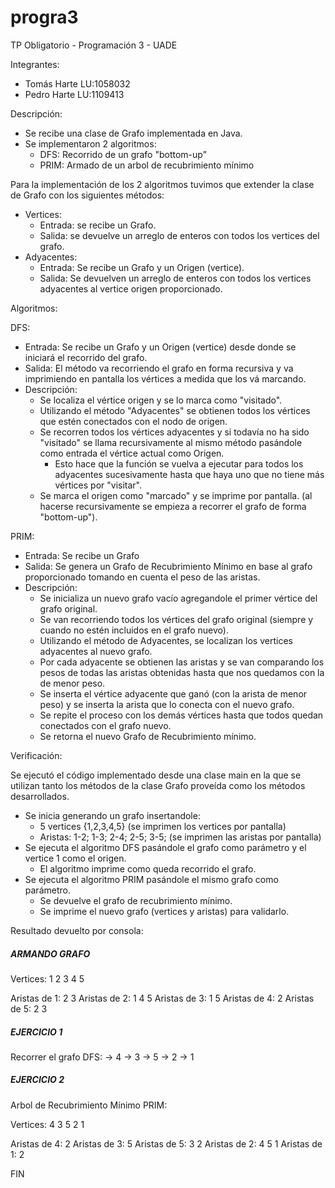 # progra3

TP Obligatorio - Programación 3 - UADE

Integrantes:
  - Tomás Harte LU:1058032
  - Pedro Harte LU:1109413
  
Descripción:
- Se recibe una clase de Grafo implementada en Java.
- Se implementaron 2 algoritmos:
   - DFS: Recorrido de un grafo "bottom-up"
   - PRIM: Armado de un arbol de recubrimiento mínimo
   
Para la implementación de los 2 algoritmos tuvimos que extender la clase de Grafo con los siguientes métodos:
  - Vertices: 
    - Entrada: se recibe un Grafo.
    - Salida: se devuelve un arreglo de enteros con todos los vertices del grafo.
  - Adyacentes:
    - Entrada: Se recibe un Grafo y un Origen (vertice).
    - Salida: Se devuelven un arreglo de enteros con todos los vertices adyacentes al vertice origen proporcionado.
    
Algoritmos:

DFS:
  - Entrada: Se recibe un Grafo y un Origen (vertice) desde donde se iniciará el recorrido del grafo.
  - Salida: El método va recorriendo el grafo en forma recursiva y va imprimiendo en pantalla los vértices a medida que los vá marcando.
  - Descripción:
      - Se localiza el vértice origen y se lo marca como "visitado".
      - Utilizando el método "Adyacentes" se obtienen todos los vértices que estén conectados con el nodo de origen.
      - Se recorren todos los vértices adyacentes y si todavía no ha sido "visitado" se llama recursivamente al mismo método pasándole como entrada el vértice actual como Origen.
        - Esto hace que la función se vuelva a ejecutar para todos los adyacentes sucesivamente hasta que haya uno que no tiene más vértices por "visitar".
      - Se marca el origen como "marcado" y se imprime por pantalla.
      (al hacerse recursivamente se empieza a recorrer el grafo de forma "bottom-up").
  
PRIM: 
  - Entrada: Se recibe un Grafo
  - Salida: Se genera un Grafo de Recubrimiento Mínimo en base al grafo proporcionado tomando en cuenta el peso de las aristas.
  - Descripción:
     - Se inicializa un nuevo grafo vacío agregandole el primer vértice del grafo original.
     - Se van recorriendo todos los vértices del grafo original (siempre y cuando no estén incluidos en el grafo nuevo).
     - Utilizando el método de Adyacentes, se localizan los vertices adyacentes al nuevo grafo.
     - Por cada adyacente se obtienen las aristas y se van comparando los pesos de todas las aristas obtenidas hasta que nos quedamos con la de menor peso.
     - Se inserta el vértice adyacente que ganó (con la arista de menor peso) y se inserta la arista que lo conecta con el nuevo grafo.
      - Se repite el proceso con los demás vértices hasta que todos quedan conectados con el grafo nuevo.
     - Se retorna el nuevo Grafo de Recubrimiento mínimo.
     
     
 Verificación:
 
Se ejecutó el código implementado desde una clase main en la que se utilizan tanto los métodos de la clase Grafo proveída como los métodos desarrollados.
 - Se inicia generando un grafo insertandole:
    - 5 vertices {1,2,3,4,5}  (se imprimen los vertices por pantalla)
    - Aristas: 1-2; 1-3; 2-4; 2-5; 3-5; (se imprimen las aristas por pantalla)
 - Se ejecuta el algoritmo DFS pasándole el grafo como parámetro y el vertice 1 como el origen.
    - El algoritmo imprime como queda recorrido el grafo.
 - Se ejecuta el algoritmo PRIM pasándole el mismo grafo como parámetro.
    - Se devuelve el grafo de recubrimiento mínimo.
    - Se imprime el nuevo grafo (vertices y aristas) para validarlo.
  
  Resultado devuelto por consola:
  ##### ARMANDO GRAFO #####
 
Vertices: 
1
2
3
4
5

Aristas de 1:
2 3 
Aristas de 2:
1 4 5 
Aristas de 3:
1 5 
Aristas de 4:
2 
Aristas de 5:
2 3 

##### EJERCICIO 1 #####
 
Recorrer el grafo DFS: 
 -> 4 -> 3 -> 5 -> 2 -> 1

##### EJERCICIO 2 #####
 
Arbol de Recubrimiento Mínimo PRIM:
 
Vertices: 
4
3
5
2
1

Aristas de 4:
2 
Aristas de 3:
5 
Aristas de 5:
3 2 
Aristas de 2:
4 5 1 
Aristas de 1:
2 
  
 FIN 
 
